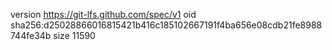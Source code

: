version https://git-lfs.github.com/spec/v1
oid sha256:d25028866016815421b416c185102667191f4ba656e08cdb21fe8988744fe34b
size 11590
